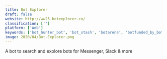 ```yaml
---
title: Bot Explorer
draft: false 
website: http://ww25.botexplorer.co/
classification: ['']
platform: ['Web']
keywords: ['bot_hunter_bot', 'bot_stash', 'botarena', 'botfunded_by_botlist', 'botpages', 'chatbot', 'chatbottle', 'chatbot_templates', 'chatbot_for_education', 'chatvisor', 'hubspot_bot_directory', 'janis', 'kik_bot_shop', 'messenger_platform', 'parlo', 'rasa_core', 'slack_app_directory', 'tars_chatbot_templates', 'unapp', 'wiserbots']
image: 2020/04/Bot-Explorer.png
---
```

A bot to search and explore bots for Messenger, Slack & more
